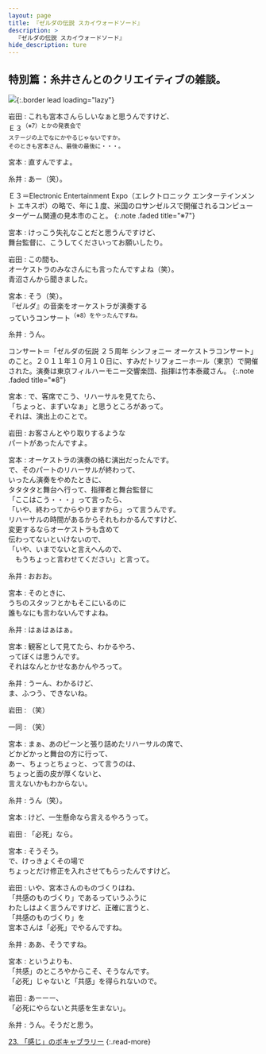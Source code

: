 ```yaml
---
layout: page
title: 『ゼルダの伝説 スカイウォードソード』
description: >
  『ゼルダの伝説 スカイウォードソード』
hide_description: ture
---
```


## 特別篇：糸井さんとのクリエイティブの雑談。

![](/interviews/jp/wii/souj/sp/img/mainvisual22.jpg){:.border lead loading="lazy"}

岩田
: これも宮本さんらしいなぁと思うんですけど、<br>Ｅ３<SUP>（※7）とかの発表会で<br>ステージの上でなにかやるじゃないですか。<br>そのときも宮本さん、最後の最後に・・・。

宮本
: 直すんですよ。

糸井
: あー（笑）。

Ｅ３＝Electronic Entertainment Expo（エレクトロニック エンターテインメント エキスポ）の略で、年に１度、米国のロサンゼルスで開催されるコンピューターゲーム関連の見本市のこと。
{:.note .faded title="※7"}

宮本
: けっこう失礼なことだと思うんですけど、<br>舞台監督に、こうしてくださいってお願いしたり。

岩田
: この間も、<br>オーケストラのみなさんにも言ったんですよね（笑）。<br>青沼さんから聞きました。

宮本
: そう（笑）。<br>『ゼルダ』の音楽をオーケストラが演奏する<br>っていうコンサート<SUP>（※8）をやったんですね。

糸井
: うん。

コンサート＝「ゼルダの伝説 ２５周年 シンフォニー オーケストラコンサート」のこと。２０１１年１０月１０日に、すみだトリフォニーホール（東京）で開催された。演奏は東京フィルハーモニー交響楽団、指揮は竹本泰蔵さん。
{:.note .faded title="※8"}

宮本
: で、客席でこう、リハーサルを見てたら、<br>「ちょっと、まずいなぁ」と思うところがあって。<br>それは、演出上のことで。

岩田
: お客さんとやり取りするような<br>パートがあったんですよ。

宮本
: オーケストラの演奏の絡む演出だったんです。<br>で、そのパートのリハーサルが終わって、<br>いったん演奏をやめたときに、<br>タタタタと舞台へ行って、指揮者と舞台監督に<br>「ここはこう・・・」って言ったら、<br>「いや、終わってからやりますから」って言うんです。<br>リハーサルの時間があるからそれもわかるんですけど、<br>変更するならオーケストラも含めて<br>伝わってないといけないので、<br>「いや、いまでないと言えへんので、<br>　もうちょっと言わせてください」と言って。

糸井
: おおお。

宮本
: そのときに、<br>うちのスタッフとかもそこにいるのに<br>誰もなにも言わないんですよね。

糸井
: はぁはぁはぁ。

宮本
: 観客として見てたら、わかるやろ、<br>ってぼくは思うんです。<br>それはなんとかせなあかんやろって。

糸井
: うーん、わかるけど、<br>ま、ふつう、できないね。

岩田
: （笑）

一同
: （笑）

宮本
: まぁ、あのピーンと張り詰めたリハーサルの席で、<br>どかどかっと舞台の方に行って、<br>あー、ちょっとちょっと、って言うのは、<br>ちょっと面の皮が厚くないと、<br>言えないかもわからない。

糸井
: うん（笑）。

宮本
: けど、一生懸命なら言えるやろうって。

岩田
: 「必死」なら。

宮本
: そうそう。<br>で、けっきょくその場で<br>ちょっとだけ修正を入れさせてもらったんですけど。

岩田
: いや、宮本さんのものづくりはね、<br>「共感のものづくり」であるっていうふうに<br>わたしはよく言うんですけど、正確に言うと、<br>「共感のものづくり」を<br>宮本さんは「必死」でやるんですね。

糸井
: ああ、そうですね。

宮本
: というよりも、<br>「共感」のところやからこそ、そうなんです。<br>「必死」じゃないと「共感」を得られないので。

岩田
: あーーー、<br>「必死にやらないと共感を生まない」。

糸井
: うん。そうだと思う。

[23. 「感じ」のボキャブラリー](23.md)
{:.read-more}

